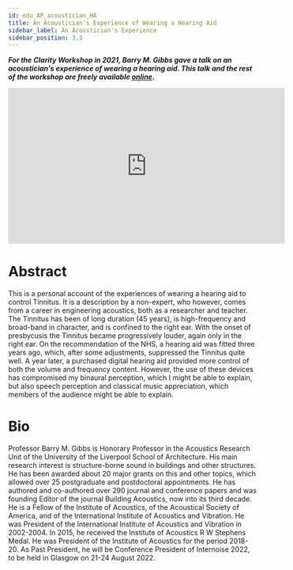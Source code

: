 ```yaml
---
id: edu_AP_acoustician_HA
title: An Acoustician's Experience of Wearing a Hearing Aid
sidebar_label: An Acoustician's Experience
sidebar_position: 3.3
---
```


***For the Clarity Workshop in 2021, Barry M. Gibbs gave a talk on an acoustician's experience of wearing a hearing aid. This talk and the rest of the workshop are freely available [online](https://www.youtube.com/playlist?list=PLNqx4n2qXsY_22KVZFoy9LxT6_ssxfSAS).***

<iframe width="560" height="315" src="https://www.youtube.com/embed/IiGRmm8PBHQ" title="YouTube video player" frameborder="0" allow="accelerometer; autoplay; clipboard-write; encrypted-media; gyroscope; picture-in-picture; web-share" allowfullscreen></iframe>

# Abstract
This is a personal account of the experiences of wearing a hearing aid to control Tinnitus. It is a description by a non-expert, who however, comes from a career in engineering acoustics, both as a researcher and teacher. The Tinnitus has been of long duration (45 years), is high-frequency and broad-band in character, and is confined to the right ear. With the onset of presbycusis the Tinnitus became progressively louder, again only in the right ear. On the recommendation of the NHS, a hearing aid was fitted three years ago, which, after some adjustments, suppressed the Tinnitus quite well. A year later, a purchased digital hearing aid provided more control of both the volume and frequency content. However, the use of these devices has compromised my binaural perception, which I might be able to explain, but also speech perception and classical music appreciation, which members of the audience might be able to explain.

# Bio
Professor Barry M. Gibbs is Honorary Professor in the Acoustics Research Unit of the University of the Liverpool School of Architecture. His main research interest is structure-borne sound in buildings and other structures. He has been awarded about 20 major grants on this and other topics, which allowed over 25 postgraduate and postdoctoral appointments. He has authored and co-authored over 290 journal and conference papers and was founding Editor of the journal Building Acoustics, now into its third decade. He is a Fellow of the Institute of Acoustics, of the Acoustical Society of America, and of the International Institute of Acoustics and Vibration. He was President of the International Institute of Acoustics and Vibration in 2002-2004. In 2015, he received the Institute of Acoustics R W Stephens Medal. He was President of the Institute of Acoustics for the period 2018-20. As Past President, he will be Conference President of Internoise 2022, to be held in Glasgow on 21-24 August 2022.
